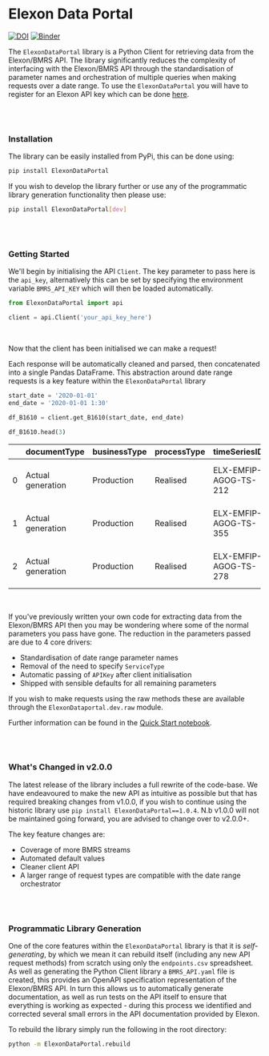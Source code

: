 # Elexon Data Portal

[![DOI](https://zenodo.org/badge/189842391.svg)](https://zenodo.org/badge/latestdoi/189842391) [![Binder](https://notebooks.gesis.org/binder/badge_logo.svg)](https://notebooks.gesis.org/binder/v2/gh/OSUKED/ElexonDataPortal/master?urlpath=lab%2Ftree%2Fnbs%2F08-quick-start.ipynb)

The `ElexonDataPortal` library is a Python Client for retrieving data from the Elexon/BMRS API. The library significantly reduces the complexity of interfacing with the Elexon/BMRS API through the standardisation of parameter names and orchestration of multiple queries when making requests over a date range. To use the `ElexonDataPortal` you will have to register for an Elexon API key which can be done [here](https://www.elexonportal.co.uk/registration/newuser). 

<br>
<br>

### Installation

The library can be easily installed from PyPi, this can be done using:

```bash
pip install ElexonDataPortal
```

If you wish to develop the library further or use any of the programmatic library generation functionality then please use:

```bash
pip install ElexonDataPortal[dev]
```

<br>
<br>

### Getting Started

We'll begin by initialising the API `Client`. The key parameter to pass here is the `api_key`, alternatively this can be set by specifying the environment variable `BMRS_API_KEY` which will then be loaded automatically.

```python
from ElexonDataPortal import api

client = api.Client('your_api_key_here')
```

<br>

Now that the client has been initialised we can make a request! 

Each response will be automatically cleaned and parsed, then concatenated into a single Pandas DataFrame. This abstraction around date range requests is a key feature within the `ElexonDataPortal` library

```python
start_date = '2020-01-01'
end_date = '2020-01-01 1:30'

df_B1610 = client.get_B1610(start_date, end_date)

df_B1610.head(3)
```

|    | documentType      | businessType   | processType   | timeSeriesID          | curveType                   | settlementDate   | powerSystemResourceType   | registeredResourceEICCode   | marketGenerationUnitEICCode   | marketGenerationBMUId   | marketGenerationNGCBMUId   | bMUnitID    | nGCBMUnitID   | activeFlag   | documentID              |   documentRevNum | resolution   | start      | end        |   settlementPeriod |   quantity | local_datetime            |
|---:|:------------------|:---------------|:--------------|:----------------------|:----------------------------|:-----------------|:--------------------------|:----------------------------|:------------------------------|:------------------------|:---------------------------|:------------|:--------------|:-------------|:------------------------|-----------------:|:-------------|:-----------|:-----------|-------------------:|-----------:|:--------------------------|
|  0 | Actual generation | Production     | Realised      | ELX-EMFIP-AGOG-TS-212 | Sequential fixed size block | 2020-01-01       | Generation                | 48W000CAS-BEU01F            | 48W000CAS-BEU01F              | M_CAS-BEU01             | CAS-BEU01                  | M_CAS-BEU01 | CAS-BEU01     | Y            | ELX-EMFIP-AGOG-22495386 |                1 | PT30M        | 2020-01-01 | 2020-01-01 |                  1 |     18.508 | 2020-01-01 00:00:00+00:00 |
|  1 | Actual generation | Production     | Realised      | ELX-EMFIP-AGOG-TS-355 | Sequential fixed size block | 2020-01-01       | Generation                | 48W00000STLGW-3A            | 48W00000STLGW-3A              | T_STLGW-3               | STLGW-3                    | T_STLGW-3   | STLGW-3       | Y            | ELX-EMFIP-AGOG-22495386 |                1 | PT30M        | 2020-01-01 | 2020-01-01 |                  1 |     28.218 | 2020-01-01 00:00:00+00:00 |
|  2 | Actual generation | Production     | Realised      | ELX-EMFIP-AGOG-TS-278 | Sequential fixed size block | 2020-01-01       | Generation                | 48W00000GNFSW-1H            | 48W00000GNFSW-1H              | T_GNFSW-1               | GNFSW-1                    | T_GNFSW-1   | GNFSW-1       | Y            | ELX-EMFIP-AGOG-22495386 |                1 | PT30M        | 2020-01-01 | 2020-01-01 |                  1 |     29.44  | 2020-01-01 00:00:00+00:00 |

<br>

If you've previously written your own code for extracting data from the Elexon/BMRS API then you may be wondering where some of the normal parameters you pass have gone. The reduction in the parameters passed are due to 4 core drivers:

* Standardisation of date range parameter names
* Removal of the need to specify `ServiceType`
* Automatic passing of `APIKey` after client initialisation
* Shipped with sensible defaults for all remaining parameters

If you wish to make requests using the raw methods these are available through the `ElexonDataportal.dev.raw` module.

Further information can be found in the [Quick Start notebook](https://github.com/OSUKED/BMRS-Wrapper-v2/blob/main/nbs/08-quick-start.ipynb).

<br>
<br>

### What's Changed in v2.0.0

The latest release of the library includes a full rewrite of the code-base. We have endeavoured to make the new API as intuitive as possible but that has required breaking changes from v1.0.0, if you wish to continue using the historic library use `pip install ElexonDataPortal==1.0.4`. N.b v1.0.0 will not be maintained going forward, you are advised to change over to v2.0.0+. 

The key feature changes are:

* Coverage of more BMRS streams 
* Automated default values
* Cleaner client API
* A larger range of request types are compatible with the date range orchestrator

<br>
<br>

### Programmatic Library Generation

One of the core features within the `ElexonDataPortal` library is that it is *self-generating*, by which we mean it can rebuild itself (including any new API request methods) from scratch using only the `endpoints.csv` spreadsheet. As well as generating the Python Client library a `BMRS_API.yaml` file is created, this provides an OpenAPI specification representation of the Elexon/BMRS API. In turn this allows us to automatically generate documentation, as well as run tests on the API itself to ensure that everything is working as expected - during this process we identified and corrected several small errors in the API documentation provided by Elexon. 

To rebuild the library simply run the following in the root directory: 

```bash
python -m ElexonDataPortal.rebuild
```
